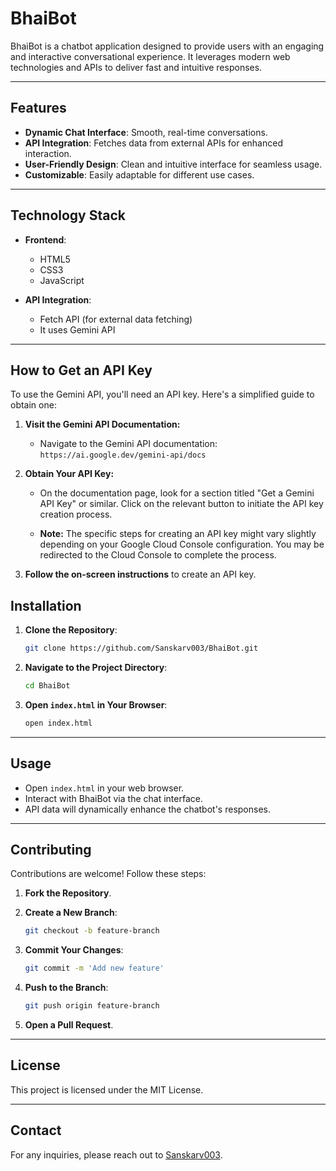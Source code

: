 # BhaiBot

BhaiBot is a chatbot application designed to provide users with an engaging and interactive conversational experience. It leverages modern web technologies and APIs to deliver fast and intuitive responses.

---

## Features

- **Dynamic Chat Interface**: Smooth, real-time conversations.
- **API Integration**: Fetches data from external APIs for enhanced interaction.
- **User-Friendly Design**: Clean and intuitive interface for seamless usage.
- **Customizable**: Easily adaptable for different use cases.

---

## Technology Stack

- **Frontend**:  
  - HTML5  
  - CSS3  
  - JavaScript

- **API Integration**:  
  - Fetch API (for external data fetching)  
  - It uses Gemini API

---


## How to Get an API Key

To use the Gemini API, you'll need an API key. Here's a simplified guide to obtain one:

1. **Visit the Gemini API Documentation:**
   - Navigate to the Gemini API documentation:
   ```https://ai.google.dev/gemini-api/docs```

2. **Obtain Your API Key:**
   - On the documentation page, look for a section titled "Get a Gemini API Key" or similar. Click on the relevant button to initiate the API key creation process.

   - **Note:** The specific steps for creating an API key might vary slightly depending on your Google Cloud Console configuration. You may be redirected to the Cloud Console to complete the process.

3. **Follow the on-screen instructions** to create an API key.


## Installation

1. **Clone the Repository**:

   ```bash
   git clone https://github.com/Sanskarv003/BhaiBot.git
   ```

2. **Navigate to the Project Directory**:

   ```bash
   cd BhaiBot
   ```

3. **Open `index.html` in Your Browser**:

   ```bash
   open index.html
   ```

---

## Usage

- Open `index.html` in your web browser.  
- Interact with BhaiBot via the chat interface.  
- API data will dynamically enhance the chatbot's responses.

---

## Contributing

Contributions are welcome! Follow these steps:

1. **Fork the Repository**.  
2. **Create a New Branch**:

   ```bash
   git checkout -b feature-branch
   ```

3. **Commit Your Changes**:

   ```bash
   git commit -m 'Add new feature'
   ```

4. **Push to the Branch**:

   ```bash
   git push origin feature-branch
   ```

5. **Open a Pull Request**.

---

## License

This project is licensed under the MIT License.

---

## Contact

For any inquiries, please reach out to [Sanskarv003](https://github.com/Sanskarv003).  
